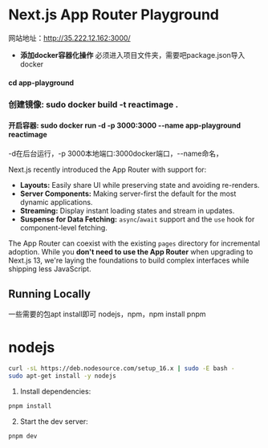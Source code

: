 # Next.js App Router Playground
网站地址：http://35.222.12.162:3000/
- **添加docker容器化操作**
 必须进入项目文件夹，需要吧package.json导入docker
 #### cd app-playground
 ### 创建镜像: sudo docker build -t reactimage .
 #### 开启容器: sudo docker run -d -p 3000:3000 --name app-playground reactimage
 -d在后台运行，-p 3000本地端口:3000docker端口，--name命名，


Next.js recently introduced the App Router with support for:

- **Layouts:** Easily share UI while preserving state and avoiding re-renders.
- **Server Components:** Making server-first the default for the most dynamic applications.
- **Streaming:** Display instant loading states and stream in updates.
- **Suspense for Data Fetching:** `async`/`await` support and the `use` hook for component-level fetching.

The App Router can coexist with the existing `pages` directory for incremental adoption. While you **don't need to use the App Router** when upgrading to Next.js 13, we're laying the foundations to build complex interfaces while shipping less JavaScript.

## Running Locally
一些需要的包apt install即可
nodejs，npm，npm install pnpm

# nodejs

```sh
curl -sL https://deb.nodesource.com/setup_16.x | sudo -E bash -
sudo apt-get install -y nodejs
```


1. Install dependencies:

```sh
pnpm install
```

2. Start the dev server:

```sh
pnpm dev
```



